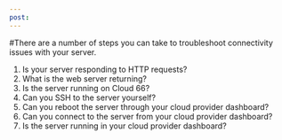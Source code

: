```yaml
---
post: 
---
```


#There are a number of steps you can take to troubleshoot connectivity issues with your server.

1.  Is your server responding to HTTP requests?
2.  What is the web server returning?
3.  Is the server running on Cloud 66?
4.  Can you SSH to the server yourself?
5.  Can you reboot the server through your cloud provider dashboard?
6.  Can you connect to the server from your cloud provider dashboard?
7.  Is the server running in your cloud provider dashboard?
